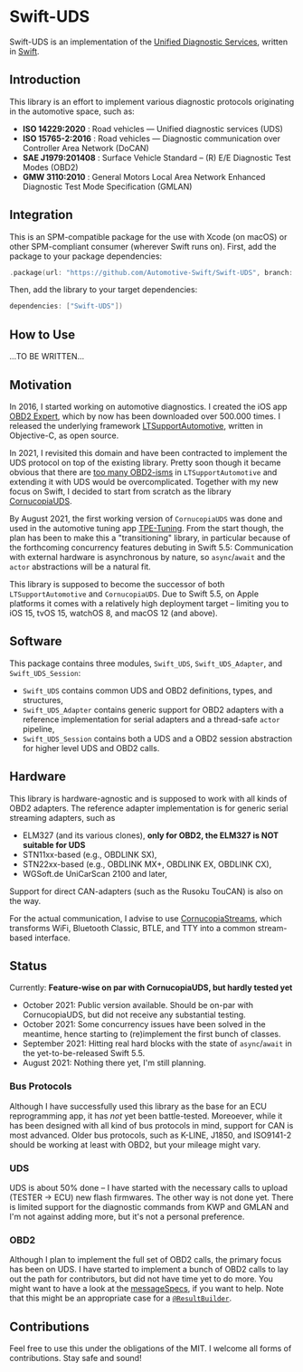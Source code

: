 # Swift-UDS

Swift-UDS is an implementation of the [Unified Diagnostic Services](https://en.wikipedia.org/wiki/Unified_Diagnostic_Services), written in [Swift](https://www.swift.org).

## Introduction

This library is an effort to implement various diagnostic protocols originating in the automotive space, such as:

* __ISO 14229:2020__ : Road vehicles — Unified diagnostic services (UDS)
* __ISO 15765-2:2016__ : Road vehicles — Diagnostic communication over Controller Area Network (DoCAN)
* __SAE J1979:201408__ : Surface Vehicle Standard – (R) E/E Diagnostic Test Modes (OBD2)
* __GMW 3110:2010__ : General Motors Local Area Network Enhanced Diagnostic Test Mode Specification (GMLAN)

## Integration

This is an SPM-compatible package for the use with Xcode (on macOS) or other SPM-compliant consumer (wherever Swift runs on).
First, add the package to your package dependencies:
```swift
.package(url: "https://github.com/Automotive-Swift/Swift-UDS", branch: "master")
```

Then, add the library to your target dependencies:
```swift
dependencies: ["Swift-UDS"])
```

## How to Use

…TO BE WRITTEN…

## Motivation

In 2016, I started working on automotive diagnostics. I created the iOS app [OBD2 Expert](https://apps.apple.com/app/obd2-experte/id1142156521), which by now has been downloaded over 500.000 times. I released the underlying framework [LTSupportAutomotive](https://github.com/mickeyl/LTSupportAutomotive), written in Objective-C, as open source.

In 2021, I revisited this domain and have been contracted to implement the UDS protocol on top of the existing library.
Pretty soon though it became obvious that there are [too many OBD2-isms](https://github.com/mickeyl/LTSupportAutomotive/issues/35#issuecomment-808062461) in `LTSupportAutomotive` and extending it with UDS would be overcomplicated.
Together with my new focus on Swift, I decided to start from scratch as the library [CornucopiaUDS](https://github.com/Cornucopia-Swift/CornucopiaUDS).

By August 2021, the first working version of `CornucopiaUDS` was done and used in the automotive tuning app [TPE-Tuning](https://apps.apple.com/app/tpe-tuning/id1561470949).
From the start though, the plan has been to make this a "transitioning" library, in particular because of the forthcoming
concurrency features debuting in Swift 5.5: Communication with external hardware is asynchronous by nature, so `async`/`await`
and the `actor` abstractions will be a natural fit.

This library is supposed to become the successor of both `LTSupportAutomotive` and `CornucopiaUDS`. Due to Swift 5.5, on Apple
platforms it comes with a relatively high deployment target – limiting you to iOS 15, tvOS 15, watchOS 8, and macOS 12 (and above).

## Software

This package contains three modules, `Swift_UDS`, `Swift_UDS_Adapter`, and `Swift_UDS_Session`:

* `Swift_UDS` contains common UDS and OBD2 definitions, types, and structures,
* `Swift_UDS_Adapter` contains generic support for OBD2 adapters with a reference implementation for serial adapters and a thread-safe `actor` pipeline,
* `Swift_UDS_Session` contains both a UDS and a OBD2 session abstraction for higher level UDS and OBD2 calls.

## Hardware

This library is hardware-agnostic and is supposed to work with all kinds of OBD2 adapters. The reference adapter implementation is for generic serial streaming adapters, such as

* ELM327 (and its various clones), **only for OBD2, the ELM327 is NOT suitable for UDS**
* STN11xx-based (e.g., OBDLINK SX),
* STN22xx-based (e.g., OBDLINK MX+, OBDLINK EX, OBDLINK CX),
* WGSoft.de UniCarScan 2100 and later,

Support for direct CAN-adapters (such as the Rusoku TouCAN) is also on the way.

For the actual communication, I advise to use [CornucopiaStreams](https://github.com/Cornucopia-Swift/CornucopiaStreams), which transforms WiFi, Bluetooth Classic, BTLE, and TTY into a common stream-based interface.

## Status

Currently: **Feature-wise on par with CornucopiaUDS, but hardly tested yet**

- October 2021: Public version available. Should be on-par with CornucopiaUDS, but did not receive any substantial testing.
- October 2021: Some concurrency issues have been solved in the meantime, hence starting to (re)implement the first bunch of classes.
- September 2021: Hitting real hard blocks with the state of `async`/`await` in the yet-to-be-released Swift 5.5.
- August 2021: Nothing there yet, I'm still planning.

### Bus Protocols

Although I have successfully used this library as the base for an ECU reprogramming app, it has _not_ yet been battle-tested. Moreoever, while it has been designed
with all kind of bus protocols in mind, support for CAN is most advanced. Older bus protocols, such as K-LINE, J1850, and ISO9141-2 should be working at least with OBD2,
but your mileage might vary.

### UDS

UDS is about 50% done – I have started with the necessary calls to upload (TESTER -> ECU) new flash firmwares. The other way is not done yet.
There is limited support for the diagnostic commands from KWP and GMLAN and I'm not against adding more, but it's not a personal preference.

### OBD2

Although I plan to implement the full set of OBD2 calls, the primary focus has been on UDS. I have started to implement a bunch of OBD2 calls to lay out the path for contributors, but did not have time yet to do more. You might want to have a look at the [messageSpecs](https://github.com/Automotive-Swift/Swift-UDS/blob/e2bfbd64dfaefe98375952972f338f1c0089389e/Sources/Swift-UDS/OBD2/OBD2.swift#L102), if you want to help.
Note that this might be an appropriate case for a [`@ResultBuilder`](https://github.com/apple/swift-evolution/blob/main/proposals/0289-result-builders.md).

## Contributions

Feel free to use this under the obligations of the MIT. I welcome all forms of contributions. Stay safe and sound!

